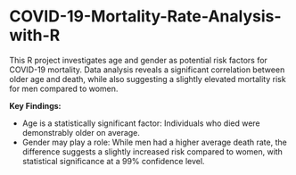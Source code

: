 # COVID-19-Mortality-Rate-Analysis-with-R
This R project investigates age and gender as potential risk factors for COVID-19 mortality.  Data analysis reveals a significant correlation between older age and death, while also suggesting a slightly elevated mortality risk for men compared to women.

**Key Findings:**
* Age is a statistically significant factor: Individuals who died were demonstrably older on average.
* Gender may play a role: While men had a higher average death rate, the difference suggests a slightly increased risk compared to women, with statistical significance at a 99% confidence level.

